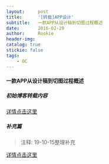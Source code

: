 ```yaml
---
layout:     post
title:      '[转载]APP设计'
subtitle:   一款APP从设计稿到切图过程概述
date:       2016-02-29
author:     Rookie
header-img: 
catalog: true
stickie: false
tags:
    - OC
---
```


#### 一款APP从设计稿到切图过程概述

##### 初始博客转载内容

[详情点击这里](https://blog.csdn.net/gongyuhonglou/article/details/72817725)

##### 补充篇

>注释: 19-10-15整理补充

[详情点击这里](https://www.ui.cn/detail/378664.html)